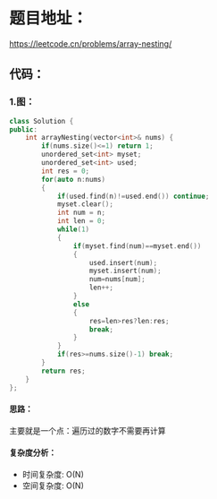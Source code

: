 # 题目地址：
https://leetcode.cn/problems/array-nesting/
## 代码：
### 1.图：
```C++
class Solution {
public:
    int arrayNesting(vector<int>& nums) {
        if(nums.size()<=1) return 1;
        unordered_set<int> myset;
        unordered_set<int> used;
        int res = 0;
        for(auto n:nums)
        {
            if(used.find(n)!=used.end()) continue;
            myset.clear();
            int num = n;
            int len = 0;
            while(1)
            {
                if(myset.find(num)==myset.end())
                {
                    used.insert(num);
                    myset.insert(num);
                    num=nums[num];
                    len++;
                }
                else
                {
                    res=len>res?len:res;
                    break;
                }
            }
            if(res>=nums.size()-1) break;
        }
        return res;
    }
};
```
#### 思路：
主要就是一个点：遍历过的数字不需要再计算
#### 复杂度分析：
- 时间复杂度: O(N)
- 空间复杂度: O(N)
